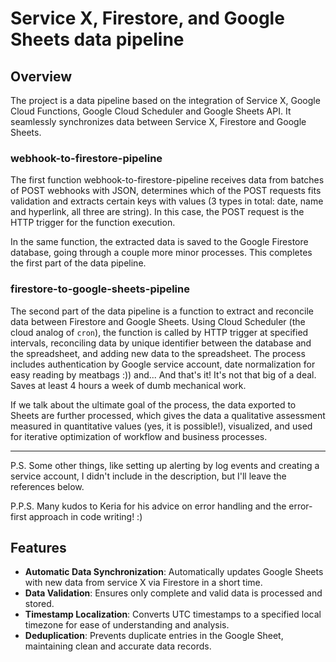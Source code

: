 # Service X, Firestore, and Google Sheets data pipeline

## Overview
 The project is a data pipeline based on the integration of Service X, Google Cloud Functions, Google Cloud Scheduler and Google Sheets API. It seamlessly synchronizes data between Service X, Firestore and Google Sheets.

### webhook-to-firestore-pipeline
The first function webhook-to-firestore-pipeline receives data from batches of POST webhooks with JSON, determines which of the POST requests fits validation and extracts certain keys with values (3 types in total: date, name and hyperlink, all three are string). In this case, the POST request is the HTTP trigger for the function execution. 
 
 In the same function, the extracted data is saved to the Google Firestore database, going through a couple more minor processes. This completes the first part of the data pipeline.

 ### firestore-to-google-sheets-pipeline
 The second part of the data pipeline is a function to extract and reconcile data between Firestore and Google Sheets. Using Cloud Scheduler (the cloud analog of `cron`), the function is called by HTTP trigger at specified intervals, reconciling data by unique identifier between the database and the spreadsheet, and adding new data to the spreadsheet. The process includes authentication by Google service account, date normalization for easy reading by meatbags :)) and... And that's it! It's not that big of a deal. Saves at least 4 hours a week of dumb mechanical work.

 If we talk about the ultimate goal of the process, the data exported to Sheets are further processed, which gives the data a qualitative assessment measured in quantitative values (yes, it is possible!), visualized, and used for iterative optimization of workflow and business processes.  
 
****************************************************************************************************************

P.S. Some other things, like setting up alerting by log events and creating a service account, I didn't include in the description, but I'll leave the references below.

P.P.S. Many kudos to Keria for his advice on error handling and the error-first approach in code writing! :)

 
## Features
- **Automatic Data Synchronization**: Automatically updates Google Sheets with new data from service X via Firestore in a short time.
- **Data Validation**: Ensures only complete and valid data is processed and stored.
- **Timestamp Localization**: Converts UTC timestamps to a specified local timezone for ease of understanding and analysis.
- **Deduplication**: Prevents duplicate entries in the Google Sheet, maintaining clean and accurate data records.
